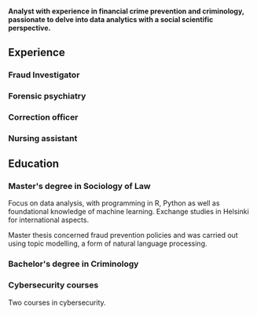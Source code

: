 #### Analyst with experience in financial crime prevention and criminology, passionate to delve into data analytics with a social scientific perspective. 

## Experience
### Fraud Investigator

### Forensic psychiatry

### Correction officer

### Nursing assistant



## Education

### Master's degree in Sociology of Law
Focus on data analysis, with programming in R, Python as well as foundational knowledge of machine learning. Exchange studies in Helsinki for international aspects.

Master thesis concerned fraud prevention policies and was carried out using topic modelling, a form of natural language processing. 

### Bachelor's degree in Criminology

### Cybersecurity courses
Two courses in cybersecurity. 
